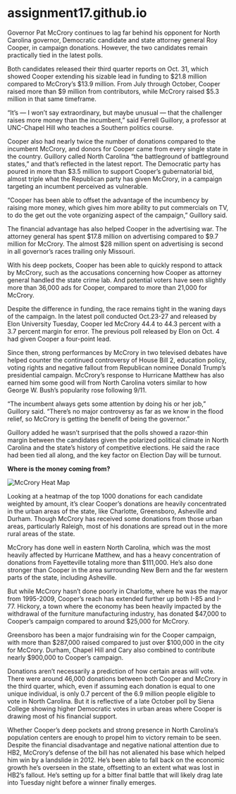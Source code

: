 # assignment17.github.io

Governor Pat McCrory continues to lag far behind his opponent for North Carolina governor, Democratic candidate and state attorney general Roy Cooper, in campaign donations.  However, the two candidates remain practically tied in the latest polls.  

Both candidates released their third quarter reports on Oct. 31, which showed Cooper extending his sizable lead in funding to $21.8 million compared to McCrory’s $13.9 million.  From July through October, Cooper raised more than $9 million from contributors, while McCrory raised $5.3 million in that same timeframe.  

“It’s — I won’t say extraordinary, but maybe unusual — that the challenger raises more money than the incumbent,” said Ferrell Guillory, a professor at UNC-Chapel Hill who teaches a Southern politics course.  

Cooper also had nearly twice the number of donations compared to the incumbent McCrory, and donors for Cooper came from every single state in the country.  Guillory called North Carolina “the battleground of battleground states,” and that’s reflected in the latest report.  The Democratic party has poured in more than $3.5 million to support Cooper’s gubernatorial bid, almost triple what the Republican party has given McCrory, in a campaign targeting an incumbent perceived as vulnerable.  

“Cooper has been able to offset the advantage of the incumbency by raising more money, which gives him more ability to put commercials on TV, to do the get out the vote organizing aspect of the campaign,” Guillory said.  

The financial advantage has also helped Cooper in the advertising war.  The attorney general has spent $17.8 million on advertising compared to $9.7 million for McCrory.  The almost $28 million spent on advertising is second in all governor’s races trailing only Missouri. 

With his deep pockets, Cooper has been able to quickly respond to attack by McCrory, such as the accusations concerning how Cooper as attorney general handled the state crime lab.  And potential voters have seen slightly more than 36,000 ads for Cooper, compared to more than 21,000 for McCrory.  

Despite the difference in funding, the race remains tight in the waning days of the campaign.  In the latest poll conducted Oct.23-27 and released by Elon University Tuesday, Cooper led McCrory 44.4 to 44.3 percent with a 3.7 percent margin for error.  The previous poll released by Elon on Oct. 4 had given Cooper a four-point lead.  

Since then, strong performances by McCrory in two televised debates have helped counter the continued controversy of House Bill 2, education policy, voting rights and negative fallout from Republican nominee Donald Trump’s presidential campaign.  McCrory’s response to Hurricane Matthew has also earned him some good will from North Carolina voters similar to how George W. Bush’s popularity rose following 9/11.  

“The incumbent always gets some attention by doing his or her job,” Guillory said. “There’s no major controversy as far as we know in the flood relief, so McCrory is getting the benefit of being the governor.”  

Guillory added he wasn’t surprised that the polls showed a razor-thin margin between the candidates given the polarized political climate in North Carolina and the state’s history of competitive elections.  He said the race had been tied all along, and the key factor on Election Day will be turnout.  

<b>Where is the money coming from?</b>  

<img src="https://cloud.githubusercontent.com/assets/23082391/20061595/73314240-a4ce-11e6-9514-dad74cc027b5.png" alt="McCrory Heat Map" > 

Looking at a heatmap of the top 1000 donations for each candidate weighted by amount, it’s clear Cooper’s donations are heavily concentrated in the urban areas of the state, like Charlotte, Greensboro, Asheville and Durham.  Though McCrory has received some donations from those urban areas, particularly Raleigh, most of his donations are spread out in the more rural areas of the state.  

McCrory has done well in eastern North Carolina, which was the most heavily affected by Hurricane Matthew, and has a heavy concentration of donations from Fayetteville totaling more than $111,000.  He’s also done stronger than Cooper in the area surrounding New Bern and the far western parts of the state, including Asheville.  

But while McCrory hasn’t done poorly in Charlotte, where he was the mayor from 1995-2009, Cooper’s reach has extended further up both I-85 and I-77.  Hickory, a town where the economy has been heavily impacted by the withdrawal of the furniture manufacturing industry, has donated $47,000 to Cooper’s campaign compared to around $25,000 for McCrory.  

Greensboro has been a major fundraising win for the Cooper campaign, with more than $287,000 raised compared to just over $100,000 in the city for McCrory.  Durham, Chapel Hill and Cary also combined to contribute nearly $900,000 to Cooper’s campaign.  

Donations aren’t necessarily a prediction of how certain areas will vote.  There were around 46,000 donations between both Cooper and McCrory in the third quarter, which, even if assuming each donation is equal to one unique individual, is only 0.7 percent of the 6.9 million people eligible to vote in North Carolina.  But it is reflective of a late October poll by Siena College showing higher Democratic votes in urban areas where Cooper is drawing most of his financial support.  

Whether Cooper’s deep pockets and strong presence in North Carolina’s population centers are enough to propel him to victory remain to be seen.  Despite the financial disadvantage and negative national attention due to HB2, McCrory’s defense of the bill has not alienated his base which helped him win by a landslide in 2012.  He’s been able to fall back on the economic growth he’s overseen in the state, offsetting to an extent what was lost in HB2’s fallout.  He’s setting up for a bitter final battle that will likely drag late into Tuesday night before a winner finally emerges.  
